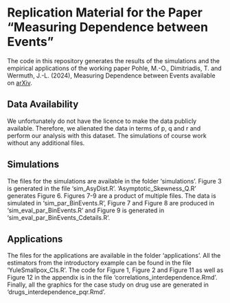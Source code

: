 
<!-- README.md is generated from README.Rmd. Please edit that file -->

# Replication Material for the Paper “Measuring Dependence between Events”

<!-- badges: start -->
<!-- badges: end -->

The code in this repository generates the results of the simulations and
the empirical applications of the working paper Pohle, M.-O.,
Dimitriadis, T. and Wermuth, J.-L. (2024), Measuring Dependence between
Events available on [arXiv](https://arxiv.org/abs/2403.17580).

## Data Availability

We unfortunately do not have the licence to make the data publicly
available. Therefore, we alienated the data in terms of p, q and r and
perform our analysis with this dataset. The simulations of course work
without any additional files.

## Simulations

The files for the simulations are available in the folder ‘simulations’.
Figure 3 is generated in the file ‘sim_AsyDist.R’.
‘Asymptotic_Skewness_Q.R’ generates Figure 6. Figures 7-9 are a product
of multiple files. The data is simulated in ‘sim_par_BinEvents.R’,
Figure 7 and Figure 8 are produced in ‘sim_eval_par_BinEvents.R’ and
Figure 9 is generated in ‘sim_eval_par_BinEvents_Cdetails.R’.

## Applications

The files for the applications are available in the folder
‘applications’. All the estimators from the introductory example can be
found in the file ‘YuleSmallpox_CIs.R’. The code for Figure 1, Figure 2
and Figure 11 as well as Figure 12 in the appendix is in the file
‘correlations_interdependence.Rmd’. Finally, all the graphics for the
case study on drug use are generated in ‘drugs_interdependence_pqr.Rmd’.
